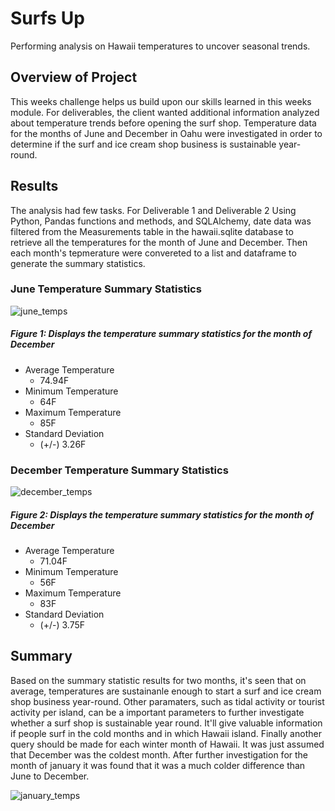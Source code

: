 # Surfs Up
Performing analysis on Hawaii temperatures to uncover seasonal trends.
## Overview of Project
This weeks challenge helps us build upon our skills learned in this weeks module. For deliverables, the client wanted additional information analyzed about temperature trends before opening the surf shop. Temperature data for the months of June and December in Oahu were investigated in order to determine if the surf and ice cream shop business is sustainable year-round.

## Results
The analysis had few tasks. For Deliverable 1 and Deliverable 2 Using Python, Pandas functions and methods, and SQLAlchemy, date data was filtered from the Measurements table in the hawaii.sqlite database to retrieve all the temperatures for the month of June and December. Then each month's tepmerature were convereted to a list and dataframe to generate the summary statistics.

### June Temperature Summary Statistics
![june_temps](https://user-images.githubusercontent.com/107658895/184564290-11f934c2-86f1-44c6-9b69-5bc9eec5b2f8.png)
##### Figure 1: Displays the temperature summary statistics for the month of December
* Average Temperature
  * 74.94F
* Minimum Temperature 
  * 64F
* Maximum Temperature
  * 85F
* Standard Deviation
  * (+/-) 3.26F


### December Temperature Summary Statistics
![december_temps](https://user-images.githubusercontent.com/107658895/184564409-3733e5e9-ecc5-42b7-9dbc-f189a45bd505.png)
##### Figure 2: Displays the temperature summary statistics for the month of December
* Average Temperature
  * 71.04F
* Minimum Temperature 
  * 56F
* Maximum Temperature
  * 83F
* Standard Deviation
  * (+/-) 3.75F


## Summary
Based on the summary statistic results for two months, it's seen that on average, temperatures are sustainanle enough to start a surf and ice cream shop business year-round. Other paramaters, such as tidal activity or tourist activity per island, can be a important parameters to further investigate whether a surf shop is sustainable year round. It'll give valuable information if people surf in the cold months and in which Hawaii island. Finally another query should be made for each winter month of Hawaii. It was just assumed that December was the coldest month. After further investigation for the month of january it was found that it was a much colder difference than June to December.

![january_temps](https://user-images.githubusercontent.com/107658895/184568211-cb3e7270-00d1-400e-b9c6-d3a3aa80124d.png)
